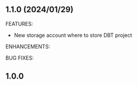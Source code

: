 ## 1.1.0 (2024/01/29)

FEATURES:
* New storage account where to store DBT project

ENHANCEMENTS:

BUG FIXES:

## 1.0.0